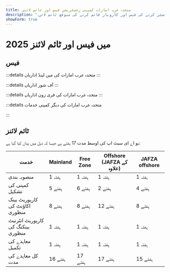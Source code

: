 ```yaml
---
title: متحدہ عرب امارات کمپنی رجسٹریشن فیس اور ٹائم لائنز
description: "متحدہ عرب امارات میں کمپنیاں قائم کرنے کے ماہرین۔ متحدہ عرب امارات میں کمپنی رجسٹر کرنے کی فیس اور کاروبار قائم کرنے کی متوقع ٹائم لائن۔"
showForm: true
---
```


# 2025 میں فیس اور ٹائم لائنز

## فیس

:::details متحدہ عرب امارات کی مین لینڈ اداریاں
<TableWrapper
  :headers="['متحدہ عرب امارات کی مختلف اداروں کی اقسام', 'پہلے سال کی لاگت', 'دوسرے سال کی لاگت', 'ڈرافٹ انوائس']"
  :rows="[
    { title: 'دبئی مین لینڈ LLC', year1Cost: 23610, year2Cost: 12932, invoiceLink: 'https://docs.google.com/document/d/17zrplxsKNhqfC8AGuqbiAzR_1QXutglx_zeaSEys7-E/edit?usp=sharing' },
    { title: 'ابوظہبی LLC', year1Cost: 29538, year2Cost: 12003, invoiceLink: '/resources/contacts' },
    { title: 'RAK LLC', year1Cost: 23400, year2Cost: 10469, invoiceLink: '/resources/contacts' },
    { title: 'شارجہ LLC', year1Cost: 30995, year2Cost: 13960, invoiceLink: '/resources/contacts' },
    { title: 'عجمان LLC', year1Cost: 29375, year2Cost: 8960, invoiceLink: '/resources/contacts' }
  ]"
/>
:::

:::details آف شور اداریاں
<TableWrapper
  :headers="['متحدہ عرب امارات کی آف شور کمپنیاں بنانے کے اختیارات', 'پہلے سال کی لاگت', 'دوسرے سال کی لاگت', 'ڈرافٹ انوائس']"
  :rows="[
    { title: 'JAFZA آف شور کمپنی کی تشکیل', year1Cost: 22393, year2Cost: 10143, invoiceLink: '/resources/contacts' },
    { title: 'RAK آف شور کمپنی کی تشکیل', year1Cost: 16714, year2Cost: 5620, invoiceLink: '/resources/contacts' },
    { title: 'عجمان آف شور کمپنی کی تشکیل', year1Cost: 12670, year2Cost: 3200, invoiceLink: '/resources/contacts' }
  ]"
/>
:::

:::details متحدہ عرب امارات کی فری زون اداریاں
<TableWrapper
  :headers="['متحدہ عرب امارات کے فری زونز', 'پہلے سال کی لاگت', 'دوسرے سال کی لاگت', 'ڈرافٹ انوائس']"
  :rows="[
    { title: 'دبئی FTZ - دبئی ایئرپورٹ', year1Cost: 22063, year2Cost: 12329, invoiceLink: '/resources/contacts' },
    { title: 'دبئی FTZ - DMCC', year1Cost: 24874, year2Cost: 15999, invoiceLink: '/resources/contacts' },
    { title: 'RAKEZ کمپنی', year1Cost: 19605, year2Cost: 11182, invoiceLink: '/resources/contacts' }
  ]"
/>
:::

:::details متحدہ عرب امارات کی دیگر کمپنی خدمات

<TableWrapper
  :headers="['متحدہ عرب امارات کارپوریٹ بینک اکاؤنٹ کھولنا (سفر درکار ہے)', 'تفصیلات', 'امریکی ڈالر میں لاگت']"
  :rows="[
    { title: 'ہماری رجسٹرڈ UAE کمپنی کے لیے UAE کارپوریٹ بینک اکاؤنٹ', remarks: 'سادہ کارپوریٹ ڈھانچہ اور کاروباری سرگرمی', cost: 4950 },
    { title: '', remarks: 'پیچیدہ کارپوریٹ ڈھانچہ یا کاروباری سرگرمی (جیسے کریپٹو)', cost: 6950 },
    { title: 'غیر رجسٹرڈ UAE کمپنی کے لیے UAE کارپوریٹ بینک اکاؤنٹ', remarks: 'UAE کارپوریٹ بینک اکاؤنٹ UAE کمپنی کے لیے', cost: 6950 },
    { title: '', remarks: 'پیچیدہ کارپوریٹ ڈھانچہ یا کاروباری سرگرمی (جیسے کریپٹو)', cost: 8950 },
    { title: 'UAE ذاتی بینک اکاؤنٹ', remarks: '', cost: 2950 }
  ]"
/>

<TableWrapper
  :headers="['UAE رہائشی/ملازمت ویزا', 'تفصیلات', 'لاگت']"
  :rows="[
    { title: 'ملازمت ویزا فیس', remarks: 'ہماری فیس میں شامل ہے<br/>i) ملازم تحفظ پروگرام (EPI) فیس (تنخواہ کی رینج اور ویزا کی قسم کے مطابق 23$ سے 155$ تک);<br/>ii) طبی فٹنس ٹیسٹ (235$)<br/>iii) امارات شناختی کارڈ کی درخواست (165$) اور<br/>iv) حکومتی درخواست فیس (1,500$)۔ صحت کی انشورنس فیس شامل نہیں', cost: 4950 },
    { title: 'گولڈن ویزا فیس', remarks: '', cost: 7950 },
    { title: 'منحصر ویزا - شریک حیات', remarks: '', cost: 2950 },
    { title: 'منحصر ویزا - بچہ', remarks: '', cost: 1950 }
  ]"
/>

<TableWrapper
  :headers="['UAE کمپنی اکاؤنٹنگ اور ٹیکس خدمات', 'تفصیلات', 'لاگت']"
  :rows="[
    { title: 'فعال کمپنی کے لیے سالانہ اکاؤنٹنگ اور ٹیکس فیس', remarks: 'یہ Golden Fish فیس کا تخمینہ ہے۔ آپ کی کمپنی سے ڈرافٹ اکاؤنٹنگ نمبرز موصول ہونے کے بعد، Golden Fish آپ کے کاروبار کے لیے درست اکاؤنٹنگ اور ٹیکس فیس کے بارے میں مشورہ دے گا۔', cost: 5950 },
    { title: 'غیر فعال کمپنی کے لیے سالانہ اکاؤنٹنگ اور ٹیکس فیس', remarks: '', cost: 1200 },
    { title: 'تخمینی آڈٹ فیس (اگر ضروری ہو)', remarks: '', cost: 2000 },
    { title: 'VAT ریٹرن', remarks: 'حجم کے مطابق سہ ماہی یا ماہانہ', cost: 750 },
    { title: 'بک کیپنگ', remarks: '', buttonLink: '#' },
    { title: 'تنخواہ', remarks: '', buttonLink: '#' }
  ]"
/>
:::

## ٹائم لائنز

یو اے ای سیٹ اپ کی اوسط مدت 17 ہفتے ہے جیسا کہ ذیل میں بیان کیا گیا ہے:

| خدمت                              | Mainland | Free Zone | Offshore (JAFZA کے علاوہ) | JAFZA offshore |
| --------------------------------- | -------- | --------- | ------------------------- | -------------- |
| منصوبہ بندی                       | 1 ہفتہ   | 1 ہفتہ    | 1 ہفتہ                    | 1 ہفتہ         |
| کمپنی کی تشکیل                    | 5 ہفتے   | 6 ہفتے    | 2 ہفتے                    | 4 ہفتے         |
| کارپوریٹ بینک اکاؤنٹ کی منظوری    | 8 ہفتے   | 8 ہفتے    | 12 ہفتے                   | 8 ہفتے         |
| کارپوریٹ انٹرنیٹ بینکنگ کی منظوری | 1 ہفتہ   | 1 ہفتہ    | 1 ہفتہ                    | 1 ہفتہ         |
| معاہدے کی تکمیل                   | 1 ہفتہ   | 1 ہفتہ    | 1 ہفتہ                    | 1 ہفتہ         |
| کل معاہدے کی مدت                  | 16 ہفتے  | 17 ہفتے   | 17 ہفتے                   | 15 ہفتے        |
